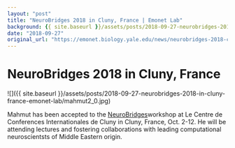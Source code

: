 ```yaml
---
layout: "post"
title: "NeuroBridges 2018 in Cluny, France | Emonet Lab"
background: {{ site.baseurl }}/assets/posts/2018-09-27-neurobridges-2018-in-cluny-france-emonet-lab/mahmut2_0.jpg
date: "2018-09-27"
original_url: "https://emonet.biology.yale.edu/news/neurobridges-2018-cluny-france"
---
```

# NeuroBridges 2018 in Cluny, France

![]({{ site.baseurl }}/assets/posts/2018-09-27-neurobridges-2018-in-cluny-france-emonet-lab/mahmut2_0.jpg)

Mahmut has been accepted to the [NeuroBridges](http://decision-making-lab.com/NeuroBridges/neurobridges2018.html)workshop at Le Centre de Conferences Internationales de Cluny in Cluny, France, Oct. 2-12. He will be attending lectures and fostering collaborations with leading computational neuroscientsts of Middle Eastern origin.